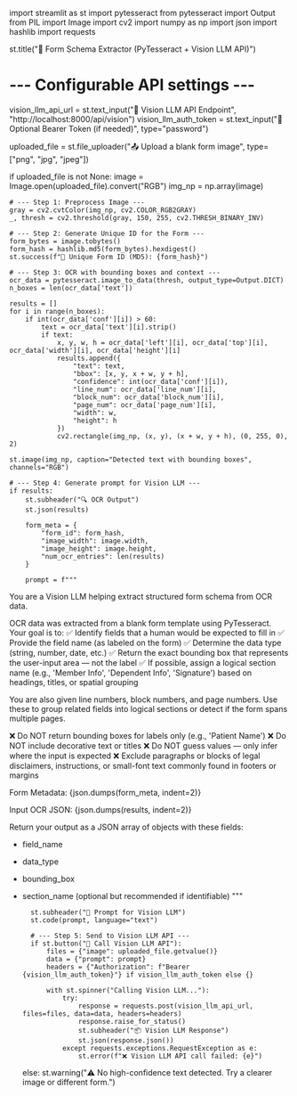 import streamlit as st
import pytesseract
from pytesseract import Output
from PIL import Image
import cv2
import numpy as np
import json
import hashlib
import requests

st.title("🧾 Form Schema Extractor (PyTesseract + Vision LLM API)")

# --- Configurable API settings ---
vision_llm_api_url = st.text_input("🔧 Vision LLM API Endpoint", "http://localhost:8000/api/vision")
vision_llm_auth_token = st.text_input("🔐 Optional Bearer Token (if needed)", type="password")

uploaded_file = st.file_uploader("📤 Upload a blank form image", type=["png", "jpg", "jpeg"])

if uploaded_file is not None:
    image = Image.open(uploaded_file).convert("RGB")
    img_np = np.array(image)

    # --- Step 1: Preprocess Image ---
    gray = cv2.cvtColor(img_np, cv2.COLOR_RGB2GRAY)
    _, thresh = cv2.threshold(gray, 150, 255, cv2.THRESH_BINARY_INV)

    # --- Step 2: Generate Unique ID for the Form ---
    form_bytes = image.tobytes()
    form_hash = hashlib.md5(form_bytes).hexdigest()
    st.success(f"📄 Unique Form ID (MD5): {form_hash}")

    # --- Step 3: OCR with bounding boxes and context ---
    ocr_data = pytesseract.image_to_data(thresh, output_type=Output.DICT)
    n_boxes = len(ocr_data['text'])

    results = []
    for i in range(n_boxes):
        if int(ocr_data['conf'][i]) > 60:
            text = ocr_data['text'][i].strip()
            if text:
                x, y, w, h = ocr_data['left'][i], ocr_data['top'][i], ocr_data['width'][i], ocr_data['height'][i]
                results.append({
                    "text": text,
                    "bbox": [x, y, x + w, y + h],
                    "confidence": int(ocr_data['conf'][i]),
                    "line_num": ocr_data['line_num'][i],
                    "block_num": ocr_data['block_num'][i],
                    "page_num": ocr_data['page_num'][i],
                    "width": w,
                    "height": h
                })
                cv2.rectangle(img_np, (x, y), (x + w, y + h), (0, 255, 0), 2)

    st.image(img_np, caption="Detected text with bounding boxes", channels="RGB")

    # --- Step 4: Generate prompt for Vision LLM ---
    if results:
        st.subheader("🔍 OCR Output")
        st.json(results)

        form_meta = {
            "form_id": form_hash,
            "image_width": image.width,
            "image_height": image.height,
            "num_ocr_entries": len(results)
        }

        prompt = f"""
You are a Vision LLM helping extract structured form schema from OCR data.

OCR data was extracted from a blank form template using PyTesseract. Your goal is to:
✅ Identify fields that a human would be expected to fill in
✅ Provide the field name (as labeled on the form)
✅ Determine the data type (string, number, date, etc.)
✅ Return the exact bounding box that represents the user-input area — not the label
✅ If possible, assign a logical section name (e.g., 'Member Info', 'Dependent Info', 'Signature') based on headings, titles, or spatial grouping

You are also given line numbers, block numbers, and page numbers. Use these to group related fields into logical sections or detect if the form spans multiple pages.

❌ Do NOT return bounding boxes for labels only (e.g., 'Patient Name')
❌ Do NOT include decorative text or titles
❌ Do NOT guess values — only infer where the input is expected
❌ Exclude paragraphs or blocks of legal disclaimers, instructions, or small-font text commonly found in footers or margins

Form Metadata:
{json.dumps(form_meta, indent=2)}

Input OCR JSON:
{json.dumps(results, indent=2)}

Return your output as a JSON array of objects with these fields:
- field_name
- data_type
- bounding_box
- section_name (optional but recommended if identifiable)
"""

        st.subheader("🧠 Prompt for Vision LLM")
        st.code(prompt, language="text")

        # --- Step 5: Send to Vision LLM API ---
        if st.button("🚀 Call Vision LLM API"):
            files = {"image": uploaded_file.getvalue()}
            data = {"prompt": prompt}
            headers = {"Authorization": f"Bearer {vision_llm_auth_token}"} if vision_llm_auth_token else {}

            with st.spinner("Calling Vision LLM..."):
                try:
                    response = requests.post(vision_llm_api_url, files=files, data=data, headers=headers)
                    response.raise_for_status()
                    st.subheader("📦 Vision LLM Response")
                    st.json(response.json())
                except requests.exceptions.RequestException as e:
                    st.error(f"❌ Vision LLM API call failed: {e}")
    else:
        st.warning("⚠️ No high-confidence text detected. Try a clearer image or different form.")

 
